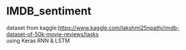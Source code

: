 # IMDB_sentiment
dataset from kaggle:https://www.kaggle.com/lakshmi25npathi/imdb-dataset-of-50k-movie-reviews/tasks  
using Keras RNN & LSTM
